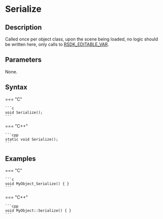 # Serialize

## Description
Called once per object class, upon the scene being loaded, no logic should be written here, only calls to [RSDK_EDITABLE_VAR](TODO).

## Parameters
None.

## Syntax
=== "C"

	```c
	void Serialize();
	```

=== "C++"

	```cpp
	static void Serialize();
	```

## Examples
=== "C"

	```c
	void MyObject_Serialize() { }
	```

=== "C++"

	```cpp
	void MyObject::Serialize() { }
	```